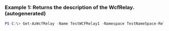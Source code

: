 ### Example 1: Returns the description of the WcfRelay. (autogenerated)
```powershell
PS C:\> Get-AzWcfRelay -Name TestWCFRelay1 -Namespace TestNameSpace-Relay1 -ResourceGroupName Default-ServiceBus-WestUS
```

